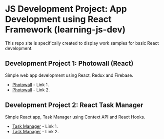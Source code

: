 # **JS Development Project: App Development using React Framework** (learning-js-dev)
This repo site is specifically created to display work samples for basic React development.

## Development Project 1: Photowall (React)
Simple web app development using React, Redux and Firebase.

* [Photowall](https://photowall-8fce2.web.app/) - Link 1.
* [Photowall](https://photowall-8fce2.firebaseapp.com/) - Link 2.

## Development Project 2: React Task Manager
Simple React app, Task Manager using Context API and React Hooks.

* [Task Manager](https://task-manager-1befc.web.app/) - Link 1.
* [Task Manager](https://task-manager-1befc.firebaseapp.com/) - Link 2.